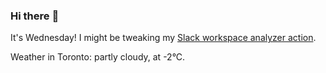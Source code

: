 ### Hi there :wave:

It's Wednesday! I might be tweaking my [Slack workspace analyzer action](https://github.com/bewuethr/slack-analyzer).

Weather in Toronto: partly cloudy, at -2°C.
